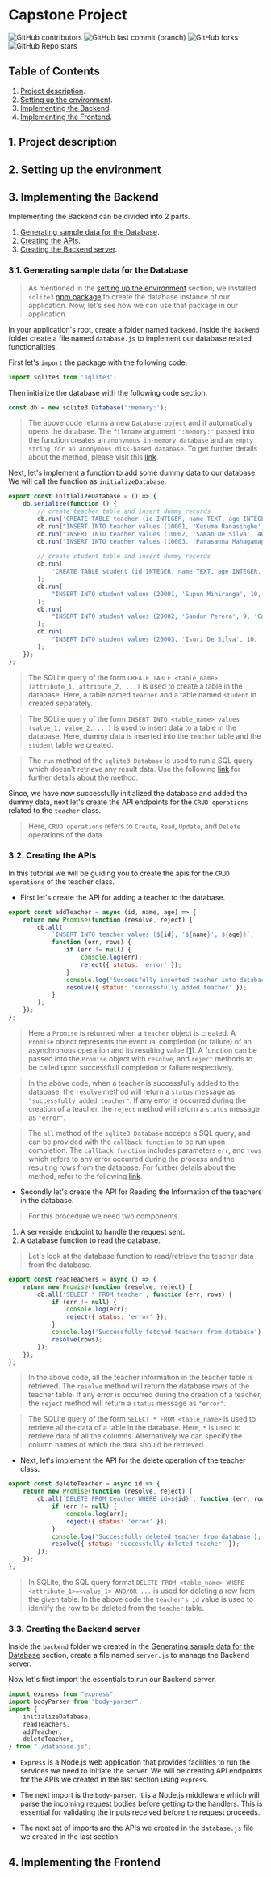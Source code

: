 # Capstone Project

![GitHub contributors](https://img.shields.io/github/contributors/YasithD/capstone-project-backend)
![GitHub last commit (branch)](https://img.shields.io/github/last-commit/YasithD/capstone-project-backend/docs)
![GitHub forks](https://img.shields.io/github/forks/YasithD/capstone-project-backend?style=social)
![GitHub Repo stars](https://img.shields.io/github/stars/YasithD/capstone-project-backend?style=social)

## Table of Contents

1. [Project description](#1-project-description).
2. [Setting up the environment](#2-setting-up-the-environment).
3. [Implementing the Backend](#3-implementing-the-backend).
4. [Implementing the Frontend](#4-implementing-the-frontend).

## 1. Project description

## 2. Setting up the environment

## 3. Implementing the Backend

Implementing the Backend can be divided into 2 parts.

1. [Generating sample data for the Database](#31-generating-sample-data-for-the-database).
2. [Creating the APIs](#32-creating-the-apis).
3. [Creating the Backend server](#33-creating-the-backend-server).

### 3.1. Generating sample data for the Database

> As mentioned in the [setting up the environment](#2-setting-up-the-environment) section, we installed `sqlite3` [npm package](https://www.npmjs.com/package/sqlite3) to create the database instance of our application. Now, let's see how we can use that package in our application.

In your application's root, create a folder named `backend`. Inside the `backend` folder create a file named `database.js` to implement our database related functionalities.

First let's `import` the package with the following code.

```js
import sqlite3 from 'sqlite3';
```

Then initialize the database with the following code section.

```js
const db = new sqlite3.Database(':memory:');
```

> The above code returns a new `Database object` and it automatically opens the database. The `filename` argument `":memory:"` passed into the function creates an `anonymous in-memory database` and an `empty string for an anonymous disk-based database`. To get further details about the method, please visit this [link](https://github.com/TryGhost/node-sqlite3/wiki/API#new-sqlite3databasefilename-mode-callback).

Next, let's implement a function to add some dummy data to our database. We will call the function as `initializeDatabase`.

```js
export const initializeDatabase = () => {
    db.serialize(function () {
        // create teacher table and insert dummy records
        db.run('CREATE TABLE teacher (id INTEGER, name TEXT, age INTEGER)');
        db.run("INSERT INTO teacher values (10001, 'Kusuma Ranasinghe', 45)");
        db.run("INSERT INTO teacher values (10002, 'Saman De Silva', 40)");
        db.run("INSERT INTO teacher values (10003, 'Parasanna Mahagamage', 30)");
    
        // create student table and insert dummy records
        db.run(
            'CREATE TABLE student (id INTEGER, name TEXT, age INTEGER, religion TEXT)'
        );
        db.run(
            "INSERT INTO student values (20001, 'Supun Mihiranga', 10, 'Buddhist')"
        );
        db.run(
            "INSERT INTO student values (20002, 'Sandun Perera', 9, 'Catholic')"
        );
        db.run(
            "INSERT INTO student values (20003, 'Isuri De Silva', 10, 'Buddhist')"
        );
    });
};
```

> The SQLite query of the form `CREATE TABLE <table_name> (attribute_1, attribute_2, ...)` is used to create a table in the database. Here, a table named `teacher` and a table named `student` in created separately.

> The SQLite query of the form `INSERT INTO <table_name> values (value_1, value_2, ...)` is used to insert data to a table in the database. Here, dummy data is inserted into the `teacher` table and the `student` table we created.

> The `run` method of the `sqlite3 Database` is used to run a SQL query which doesn't retrieve any result data. Use the following [link](https://github.com/TryGhost/node-sqlite3/wiki/API#databaserunsql-param--callback) for further details about the method.

Since, we have now successfully initialized the database and added the dummy data, next let's create the API endpoints for the `CRUD operations` related to the `teacher` class.

> Here, `CRUD operations` refers to `Create`, `Read`, `Update`, and `Delete` operations of the data.

### 3.2. Creating the APIs

In this tutorial we will be guiding you to create the apis for the `CRUD operations` of the teacher class.

- First let's create the API for adding a teacher to the database.

```js
export const addTeacher = async (id, name, age) => {
    return new Promise(function (resolve, reject) {
        db.all(
            `INSERT INTO teacher values (${id}, '${name}', ${age})`,
            function (err, rows) {
                if (err != null) {
                    console.log(err);
                    reject({ status: 'error' });
                }
                console.log('Successfully inserted teacher into database');
                resolve({ status: 'successfully added teacher' });
            }
        );
    });
};
```

> Here a `Promise` is returned when a `teacher` object is created. A `Promise` object represents the eventual completion (or failure) of an asynchronous operation and its resulting value [[1](https://developer.mozilla.org/en-US/docs/Web/JavaScript/Reference/Global_Objects/Promise)]. A function can be passed into the `Promise` object with `resolve`, and `reject` methods to be called upon successfulll completion or failure respectively.

> In the above code, when a teacher is successfully added to the database, the `resolve` method will return a `status` message as `"successfully added teacher"`. If any error is occurred during the creation of a teacher, the `reject` method will return a `status` message as `"error"`.

> The `all` method of the `sqlite3 Database` accepts a SQL query, and can be provided with the `callback function` to be run upon completion. The `callback function` includes parameters `err`, and `rows` which refers to any error occurred during the process and the resulting rows from the database. For further details about the method, refer to the following [link](https://github.com/TryGhost/node-sqlite3/wiki/API#databaseallsql-param--callback).

- Secondly let's create the API for Reading the Information of the teachers in the database.

> For this procedure we need two components.

1. A serverside endpoint to handle the request sent.
2. A database function to read the database.

> Let's look at the database function to read/retrieve the teacher data from the database.

```js
export const readTeachers = async () => {
    return new Promise(function (resolve, reject) {
        db.all('SELECT * FROM teacher', function (err, rows) {
            if (err != null) {
                console.log(err);
                reject({ status: 'error' });
            }
            console.log('Successfully fetched teachers from database');
            resolve(rows);
        });
    });
};
```

> In the above code, all the teacher information in the teacher table is retrieved. The `resolve` method will return the database rows of the teacher table. If any error is occurred during the creation of a teacher, the `reject` method will return a `status` message as `"error"`.

> The SQLite query of the form `SELECT * FROM <table_name>` is used to retrieve all the data of a table in the database. Here, `*` is used to retrieve data of all the columns. Alternatively we can specify the column names of which the data should be retrieved.

- Next, let's implement the API for the delete operation of the teacher class.

```js
export const deleteTeacher = async id => {
    return new Promise(function (resolve, reject) {
        db.all(`DELETE FROM teacher WHERE id=${id}`, function (err, rows) {
            if (err != null) {
                console.log(err);
                reject({ status: 'error' });
            }
            console.log('Successfully deleted teacher from database');
            resolve({ status: 'successfully deleted teacher' });
        });
    });
};
```

> In SQLite, the SQL query format `DELETE FROM <table_name> WHERE <attribute_1>=<value_1> AND/OR ...` is used for deleting a row from the given table. In the above code the `teacher's id` value is used to identify the row to be deleted from the `teacher` table.

### 3.3. Creating the Backend server

Inside the `backend` folder we created in the [Generating sample data for the Database](#31-generating-sample-data-for-the-database) section, create a file named `server.js` to manage the Backend server.

Now let's first import the essentials to run our Backend server.

```js
import express from "express";
import bodyParser from "body-parser";
import {
    initializeDatabase,
    readTeachers,
    addTeacher,
    deleteTeacher,
} from "./database.js";
```

- `Express` is a Node.js web application that provides facilities to run the services we need to initiate the server. We will be creating API endpoints for the APIs we created in the last section using `express`.

- The next import is the `body-parser`. It is a Node.js middleware which will parse the incoming request bodies before getting to the handlers. This is essential for validating the inputs received before the request proceeds.

- The next set of imports are the APIs we created in the `database.js` file we created in the last section.



## 4. Implementing the Frontend
